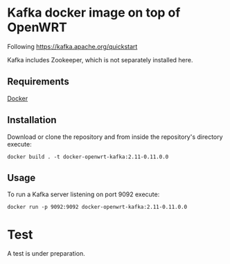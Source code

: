 # Kafka docker image on top of OpenWRT

Following https://kafka.apache.org/quickstart

Kafka includes Zookeeper, which is not separately installed here. 

## Requirements

[Docker](https://www.docker.com/)

## Installation 


Download or clone the repository and from inside the repository's directory execute: 

```
docker build . -t docker-openwrt-kafka:2.11-0.11.0.0
```

## Usage

To run a Kafka server listening on port 9092 execute:

```
docker run -p 9092:9092 docker-openwrt-kafka:2.11-0.11.0.0
```

# Test

A test is under preparation. 

